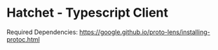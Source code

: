 # Hatchet - Typescript Client

Required Dependencies:
https://google.github.io/proto-lens/installing-protoc.html
